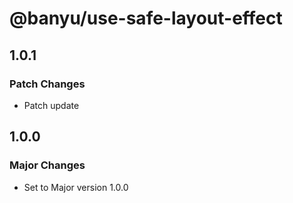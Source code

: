 # @banyu/use-safe-layout-effect

## 1.0.1

### Patch Changes

- Patch update

## 1.0.0

### Major Changes

- Set to Major version 1.0.0
